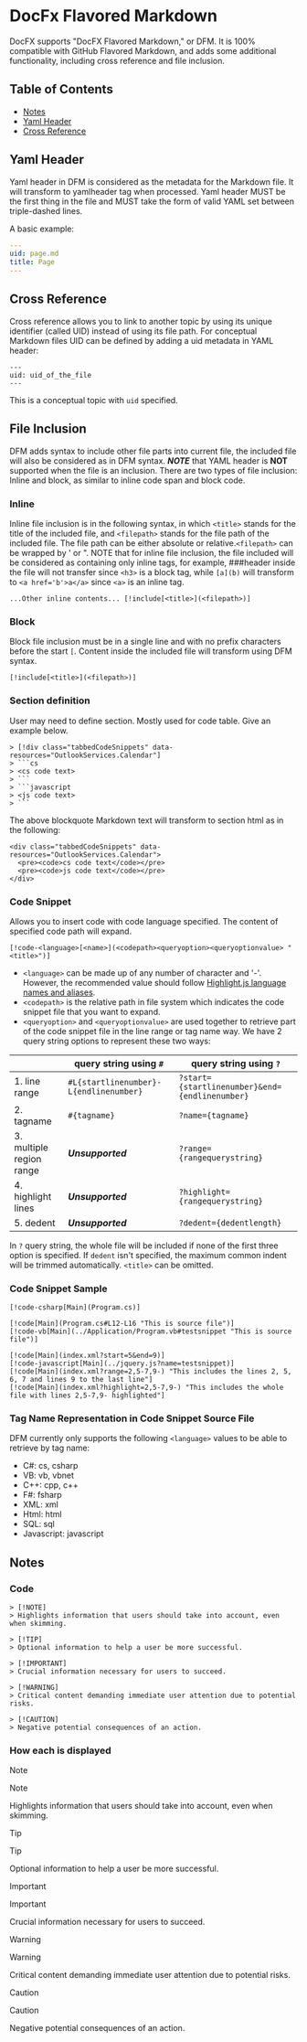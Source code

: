 # DocFx Flavored Markdown

DocFX supports "DocFX Flavored Markdown," or DFM. It is 100% compatible with GitHub Flavored Markdown, and adds some additional functionality, including cross reference and file inclusion.

## Table of Contents

- [Notes](#notes)
- [Yaml Header](#yaml-header)
- [Cross Reference](#cross-reference)

## Yaml Header

Yaml header in DFM is considered as the metadata for the Markdown file. It will transform to yamlheader tag when processed. Yaml header MUST be the first thing in the file and MUST take the form of valid YAML set between triple-dashed lines.

A basic example:

```yaml
---
uid: page.md
title: Page
---
```

## Cross Reference

Cross reference allows you to link to another topic by using its unique identifier (called UID) instead of using its file path.
For conceptual Markdown files UID can be defined by adding a uid metadata in YAML header:

```text
---
uid: uid_of_the_file
---
```

This is a conceptual topic with ```uid``` specified.

## File Inclusion

DFM adds syntax to include other file parts into current file, the included file will also be considered as in DFM syntax. ***NOTE*** that YAML header is **NOT** supported when the file is an inclusion. There are two types of file inclusion: Inline and block, as similar to inline code span and block code.

### Inline

Inline file inclusion is in the following syntax, in which ```<title>``` stands for the title of the included file, and ```<filepath>``` stands for the file path of the included file. The file path can be either absolute or relative.```<filepath>``` can be wrapped by ' or ". NOTE that for inline file inclusion, the file included will be considered as containing only inline tags, for example, ###header inside the file will not transfer since ```<h3>``` is a block tag, while ```[a](b)``` will transform to ```<a href='b'>a</a>``` since ```<a>``` is an inline tag.

```text
...Other inline contents... [!include[<title>](<filepath>)]
```

### Block

Block file inclusion must be in a single line and with no prefix characters before the start ```[```. Content inside the included file will transform using DFM syntax.

```text
[!include[<title>](<filepath>)]
```

### Section definition

User may need to define section. Mostly used for code table. Give an example below.

```text
> [!div class="tabbedCodeSnippets" data-resources="OutlookServices.Calendar"]
> ```cs
> <cs code text>
> ```
> ```javascript
> <js code text>
> ```
```

The above blockquote Markdown text will transform to section html as in the following:

```text
<div class="tabbedCodeSnippets" data-resources="OutlookServices.Calendar">
  <pre><code>cs code text</code></pre>
  <pre><code>js code text</code></pre>
</div>
```

### Code Snippet

Allows you to insert code with code language specified. The content of specified code path will expand.

```text
[!code-<language>[<name>](<codepath><queryoption><queryoptionvalue> "<title>")]
```

- ```<language>``` can be made up of any number of character and '-'. However, the recommended value should follow [Highlight.js language names and aliases](http://highlightjs.readthedocs.org/en/latest/css-classes-reference.html#language-names-and-aliases).
- ```<codepath>``` is the relative path in file system which indicates the code snippet file that you want to expand.
- ```<queryoption>``` and ```<queryoptionvalue>``` are used together to retrieve part of the code snippet file in the line range or tag name way. We have 2 query string options to represent these two ways:

|                   |query string using ```#``` |query string using ```?```|
|-------------------|---------------------------|--------------------------|
|1. line range|```#L{startlinenumber}-L{endlinenumber}```|```?start={startlinenumber}&end={endlinenumber}```|
|2. tagname|```#{tagname}```|```?name={tagname}```|
|3. multiple region range|***Unsupported***|```?range={rangequerystring}```|
|4. highlight lines|***Unsupported***|```?highlight={rangequerystring}```|
|5. dedent|***Unsupported***|```?dedent={dedentlength}```|

In ```?``` query string, the whole file will be included if none of the first three option is specified.
If ```dedent``` isn't specified, the maximum common indent will be trimmed automatically.
```<title>``` can be omitted.

### Code Snippet Sample

```text
[!code-csharp[Main](Program.cs)]

[!code[Main](Program.cs#L12-L16 "This is source file")]
[!code-vb[Main](../Application/Program.vb#testsnippet "This is source file")]

[!code[Main](index.xml?start=5&end=9)]
[!code-javascript[Main](../jquery.js?name=testsnippet)]
[!code[Main](index.xml?range=2,5-7,9-) "This includes the lines 2, 5, 6, 7 and lines 9 to the last line"]
[!code[Main](index.xml?highlight=2,5-7,9-) "This includes the whole file with lines 2,5-7,9- highlighted"]
```

### Tag Name Representation in Code Snippet Source File

DFM currently only supports the following ```<language>``` values to be able to retrieve by tag name:

- C#: cs, csharp
- VB: vb, vbnet
- C++: cpp, c++
- F#: fsharp
- XML: xml
- Html: html
- SQL: sql
- Javascript: javascript

## Notes

### Code

```text
> [!NOTE]  
> Highlights information that users should take into account, even when skimming.

> [!TIP]
> Optional information to help a user be more successful.

> [!IMPORTANT]  
> Crucial information necessary for users to succeed.

> [!WARNING]  
> Critical content demanding immediate user attention due to potential risks.

> [!CAUTION]
> Negative potential consequences of an action.
```

### How each is displayed

Note
> [!NOTE]  
> Highlights information that users should take into account, even when skimming.

Tip
> [!TIP]
> Optional information to help a user be more successful.

Important
> [!IMPORTANT]  
> Crucial information necessary for users to succeed.

Warning
> [!WARNING]  
> Critical content demanding immediate user attention due to potential risks.

Caution
> [!CAUTION]
> Negative potential consequences of an action.
